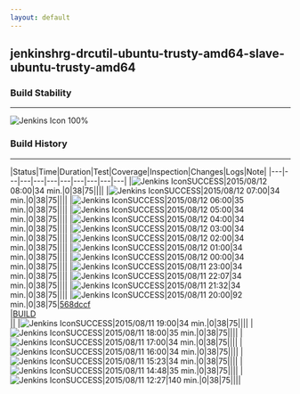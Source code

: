 ```yaml
---
layout: default
---
```

## jenkinshrg-drcutil-ubuntu-trusty-amd64-slave-ubuntu-trusty-amd64
### Build Stability
___
![Jenkins Icon](http://jenkinshrg.github.io/images/48x48/health-80plus.png)
100%
  
### Build History
___
|Status|Time|Duration|Test|Coverage|Inspection|Changes|Logs|Note|
|---|---|---|---|---|---|---|---|---|---|
|![Jenkins Icon](http://jenkinshrg.github.io/images/24x24/blue.png)SUCCESS|2015/08/12 08:00|34 min.|0|38|75||||
|![Jenkins Icon](http://jenkinshrg.github.io/images/24x24/blue.png)SUCCESS|2015/08/12 07:00|34 min.|0|38|75||||
|![Jenkins Icon](http://jenkinshrg.github.io/images/24x24/blue.png)SUCCESS|2015/08/12 06:00|35 min.|0|38|75||||
|![Jenkins Icon](http://jenkinshrg.github.io/images/24x24/blue.png)SUCCESS|2015/08/12 05:00|34 min.|0|38|75||||
|![Jenkins Icon](http://jenkinshrg.github.io/images/24x24/blue.png)SUCCESS|2015/08/12 04:00|34 min.|0|38|75||||
|![Jenkins Icon](http://jenkinshrg.github.io/images/24x24/blue.png)SUCCESS|2015/08/12 03:00|34 min.|0|38|75||||
|![Jenkins Icon](http://jenkinshrg.github.io/images/24x24/blue.png)SUCCESS|2015/08/12 02:00|34 min.|0|38|75||||
|![Jenkins Icon](http://jenkinshrg.github.io/images/24x24/blue.png)SUCCESS|2015/08/12 01:00|34 min.|0|38|75||||
|![Jenkins Icon](http://jenkinshrg.github.io/images/24x24/blue.png)SUCCESS|2015/08/12 00:00|34 min.|0|38|75||||
|![Jenkins Icon](http://jenkinshrg.github.io/images/24x24/blue.png)SUCCESS|2015/08/11 23:00|34 min.|0|38|75||||
|![Jenkins Icon](http://jenkinshrg.github.io/images/24x24/blue.png)SUCCESS|2015/08/11 22:07|34 min.|0|38|75||||
|![Jenkins Icon](http://jenkinshrg.github.io/images/24x24/blue.png)SUCCESS|2015/08/11 21:32|34 min.|0|38|75||||
|![Jenkins Icon](http://jenkinshrg.github.io/images/24x24/blue.png)SUCCESS|2015/08/11 20:00|92 min.|0|38|75|[568dccf](https://github.com/jrl-umi3218/hrpsys-humanoid/commit/568dccfcbdd328e686cf620334ceb1f1936682fb)<br>|[BUILD](https://drive.google.com/file/d/0B54sHwaxmuM4bWFYam1DMkxVbEU/view?usp=drivesdk)<br>||
|![Jenkins Icon](http://jenkinshrg.github.io/images/24x24/blue.png)SUCCESS|2015/08/11 19:00|34 min.|0|38|75||||
|![Jenkins Icon](http://jenkinshrg.github.io/images/24x24/blue.png)SUCCESS|2015/08/11 18:00|35 min.|0|38|75||||
|![Jenkins Icon](http://jenkinshrg.github.io/images/24x24/blue.png)SUCCESS|2015/08/11 17:00|34 min.|0|38|75||||
|![Jenkins Icon](http://jenkinshrg.github.io/images/24x24/blue.png)SUCCESS|2015/08/11 16:00|34 min.|0|38|75||||
|![Jenkins Icon](http://jenkinshrg.github.io/images/24x24/blue.png)SUCCESS|2015/08/11 15:23|34 min.|0|38|75||||
|![Jenkins Icon](http://jenkinshrg.github.io/images/24x24/blue.png)SUCCESS|2015/08/11 14:48|35 min.|0|38|75||||
|![Jenkins Icon](http://jenkinshrg.github.io/images/24x24/blue.png)SUCCESS|2015/08/11 12:27|140 min.|0|38|75||||
